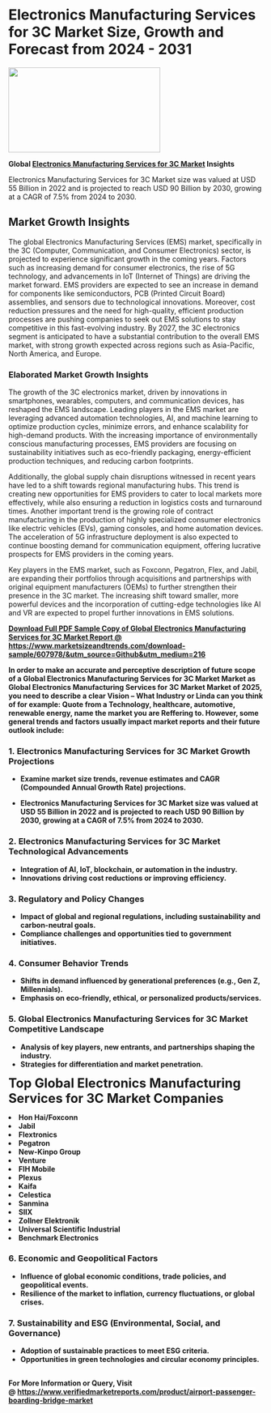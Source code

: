 <H1>Electronics Manufacturing Services for 3C Market Size, Growth and Forecast from 2024 - 2031</H1><img class="aligncenter size-medium wp-image-584254" src="https://thirdeyenews.in/wp-content/uploads/2024/09/Global-Market-Research-300x168.jpeg" alt="" width="300" height="168" /><p><strong>Global&nbsp;<a href="https://www.marketsizeandtrends.com/download-sample/607978/&amp;utm_source=Github&utm_medium=216">Electronics Manufacturing Services for 3C Market</a> Insights</strong></p><p>Electronics Manufacturing Services for 3C Market size was valued at USD 55 Billion in 2022 and is projected to reach USD 90 Billion by 2030, growing at a CAGR of 7.5% from 2024 to 2030.</p><p><h2>Market Growth Insights</h2> <p>The global Electronics Manufacturing Services (EMS) market, specifically in the 3C (Computer, Communication, and Consumer Electronics) sector, is projected to experience significant growth in the coming years. Factors such as increasing demand for consumer electronics, the rise of 5G technology, and advancements in IoT (Internet of Things) are driving the market forward. EMS providers are expected to see an increase in demand for components like semiconductors, PCB (Printed Circuit Board) assemblies, and sensors due to technological innovations. Moreover, cost reduction pressures and the need for high-quality, efficient production processes are pushing companies to seek out EMS solutions to stay competitive in this fast-evolving industry. By 2027, the 3C electronics segment is anticipated to have a substantial contribution to the overall EMS market, with strong growth expected across regions such as Asia-Pacific, North America, and Europe.</p> <p><strong><a href="#"></a></strong></p> <h3>Elaborated Market Growth Insights</h3> <p>The growth of the 3C electronics market, driven by innovations in smartphones, wearables, computers, and communication devices, has reshaped the EMS landscape. Leading players in the EMS market are leveraging advanced automation technologies, AI, and machine learning to optimize production cycles, minimize errors, and enhance scalability for high-demand products. With the increasing importance of environmentally conscious manufacturing processes, EMS providers are focusing on sustainability initiatives such as eco-friendly packaging, energy-efficient production techniques, and reducing carbon footprints.</p> <p>Additionally, the global supply chain disruptions witnessed in recent years have led to a shift towards regional manufacturing hubs. This trend is creating new opportunities for EMS providers to cater to local markets more effectively, while also ensuring a reduction in logistics costs and turnaround times. Another important trend is the growing role of contract manufacturing in the production of highly specialized consumer electronics like electric vehicles (EVs), gaming consoles, and home automation devices. The acceleration of 5G infrastructure deployment is also expected to continue boosting demand for communication equipment, offering lucrative prospects for EMS providers in the coming years.</p> <p>Key players in the EMS market, such as Foxconn, Pegatron, Flex, and Jabil, are expanding their portfolios through acquisitions and partnerships with original equipment manufacturers (OEMs) to further strengthen their presence in the 3C market. The increasing shift toward smaller, more powerful devices and the incorporation of cutting-edge technologies like AI and VR are expected to propel further innovations in EMS solutions.</p> <p><strong><a href="#"></p><p><span class=""><strong>Download Full PDF Sample Copy of Global Electronics Manufacturing Services for 3C Market Report</strong> @ <a href="https://www.marketsizeandtrends.com/download-sample/607978/&amp;utm_source=Github&utm_medium=216" target="_blank">https://www.marketsizeandtrends.com/download-sample/607978/&amp;utm_source=Github&utm_medium=216</a></span></p><p>In order to make an accurate and perceptive description of future scope of a Global&nbsp;Electronics Manufacturing Services for 3C Market Market as Global&nbsp;Electronics Manufacturing Services for 3C Market Market of 2025, you need to describe a clear Vision &ndash; What Industry or Linda can you think of for example: Quote from a Technology, healthcare, automotive, renewable energy, name the market you are Reffering to. However, some general trends and factors usually impact market reports and their future outlook include:</p><h3>1.&nbsp;<strong>Electronics Manufacturing Services for 3C Market Growth Projections</strong></h3><ul><li>Examine market size trends, revenue estimates and CAGR (Compounded Annual Growth Rate) projections.</li><li><p>Electronics Manufacturing Services for 3C Market size was valued at USD 55 Billion in 2022 and is projected to reach USD 90 Billion by 2030, growing at a CAGR of 7.5% from 2024 to 2030.</p></li></ul><h3>2.&nbsp;<strong>Electronics Manufacturing Services for 3C Market Technological Advancements</strong></h3><ul><li>Integration of AI, IoT, blockchain, or automation in the industry.</li><li>Innovations driving cost reductions or improving efficiency.</li></ul><h3>3.&nbsp;<strong>Regulatory and Policy Changes</strong></h3><ul><li>Impact of global and regional regulations, including sustainability and carbon-neutral goals.</li><li>Compliance challenges and opportunities tied to government initiatives.</li></ul><h3>4.&nbsp;<strong>Consumer Behavior Trends</strong></h3><ul><li>Shifts in demand influenced by generational preferences (e.g., Gen Z, Millennials).</li><li>Emphasis on eco-friendly, ethical, or personalized products/services.</li></ul><h3>5.&nbsp;<strong>Global Electronics Manufacturing Services for 3C Market Competitive Landscape</strong></h3><ul><li>Analysis of key players, new entrants, and partnerships shaping the industry.</li><li>Strategies for differentiation and market penetration.</li></ul><p data-pm-slice="1 1 []"><span style="color: inherit; font-family: inherit; font-size: 25px;">Top Global Electronics Manufacturing Services for 3C Market Companies</span></p><div class="" data-test-id=""><p><li>Hon Hai/Foxconn</li><li> Jabil</li><li> Flextronics</li><li> Pegatron</li><li> New-Kinpo Group</li><li> Venture</li><li> FIH Mobile</li><li> Plexus</li><li> Kaifa</li><li> Celestica</li><li> Sanmina</li><li> SIIX</li><li> Zollner Elektronik</li><li> Universal Scientific Industrial</li><li> Benchmark Electronics</li></p></div><h3>6.&nbsp;<strong>Economic and Geopolitical Factors</strong></h3><ul><li>Influence of global economic conditions, trade policies, and geopolitical events.</li><li>Resilience of the market to inflation, currency fluctuations, or global crises.</li></ul><h3>7.&nbsp;<strong>Sustainability and ESG (Environmental, Social, and Governance)</strong></h3><ul><li>Adoption of sustainable practices to meet ESG criteria.</li><li>Opportunities in green technologies and circular economy principles.</li></ul><h2><strong style="font-size: 14px;">For More Information or Query, Visit @&nbsp;</strong><a style="background-color: #ffffff; font-size: 14px;" href="https://www.marketsizeandtrends.com/report/electronics-manufacturing-services-for-3c-market/" target="_blank">https://www.verifiedmarketreports.com/product/airport-passenger-boarding-bridge-market</a></h2>
